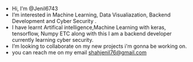 -  Hi, I’m @Jenil6743
- I’m interested in Machine Learning, Data Visualiazation, Backend Development and Cyber Security .
- I have learnt Artifical intelligence,Machine Learning with keras, tensorflow, Numpy ETC along with this I am a backend developer currently learning cyber security. 
- I’m looking to collaborate on my new projects i'm gonna be working on.
- you can reach me on my email shahjenil76@gmail.com

<!---
Jenil6743/Jenil6743 is a ✨ special ✨ repository because its `README.md` (this file) appears on your GitHub profile.
You can click the Preview link to take a look at your changes.
--->
